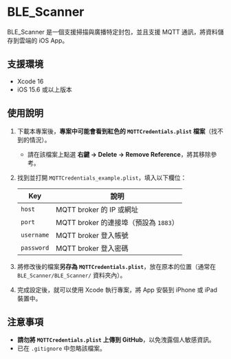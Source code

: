 # BLE_Scanner

BLE_Scanner 是一個支援掃描與廣播特定封包，並且支援 MQTT 通訊，將資料儲存到雲端的 iOS App。

## 支援環境

- Xcode 16
- iOS 15.6 或以上版本

## 使用說明

1. 下載本專案後，**專案中可能會看到紅色的 `MQTTCredentials.plist` 檔案**（找不到的情況）。
   - 請在該檔案上點選 **右鍵 → Delete → Remove Reference**，將其移除參考。

2. 找到並打開 `MQTTCredentials_example.plist`，填入以下欄位：
   
   | Key       | 說明                               |
   |-----------|-----------------------------------|
   | `host`    | MQTT broker 的 IP 或網址           |
   | `port`    | MQTT broker 的連接埠（預設為 `1883`） |
   | `username`| MQTT broker 登入帳號               |
   | `password`| MQTT broker 登入密碼               |

3. 將修改後的檔案**另存為 `MQTTCredentials.plist`**，放在原本的位置（通常在 `BLE_Scanner/BLE_Scanner/` 資料夾內）。

4. 完成設定後，就可以使用 Xcode 執行專案，將 App 安裝到 iPhone 或 iPad 裝置中。

## 注意事項

- **請勿將 `MQTTCredentials.plist` 上傳到 GitHub**，以免洩露個人敏感資訊。
- 已在 `.gitignore` 中忽略該檔案。
